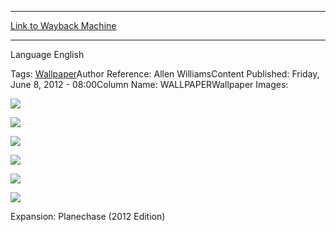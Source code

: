 
---
[Link to Wayback Machine](https://web.archive.org/web/20150124064141/http://magic.wizards.com/en/articles/wallpapers/illusory-angel)

[_metadata_:generator]:- "Drupal 7 (http://drupal.org)"
[_metadata_:node]:- "288276"
[_metadata_:source]:- "article"
[_metadata_:title]:- "Illusory Angel"
[_metadata_:wayback_capture_timestamp]:- "2015-01-24 06:41:41"
[_metadata_:wayback_raw_url]:- "https://web.archive.org/web/20150124064141id_/http://magic.wizards.com/en/articles/wallpapers/illusory-angel"
[_metadata_:wayback_url]:- "http://magic.wizards.com/en/articles/wallpapers/illusory-angel"
---



Language 
 English

Tags: [Wallpaper](/en/tags/wallpaper)Author Reference: Allen WilliamsContent Published: Friday, June 8, 2012 - 08:00Column Name: WALLPAPERWallpaper Images: 

[![](http://magic.wizards.com/sites/mtg/files/styles/large/public/images/wallpaper/IllusoryAngel_Planechase2012_2560x1600_Wallpaper.jpg?itok=oUxV987q)](http://magic.wizards.com/sites/mtg/files/images/wallpaper/IllusoryAngel_Planechase2012_2560x1600_Wallpaper.jpg) 



[![](http://magic.wizards.com/sites/mtg/files/styles/large/public/images/wallpaper/IllusoryAngel_Planechase2012_1920x1080_Wallpaper.jpg?itok=VVAMxpkv)](http://magic.wizards.com/sites/mtg/files/images/wallpaper/IllusoryAngel_Planechase2012_1920x1080_Wallpaper.jpg) 



[![](http://magic.wizards.com/sites/mtg/files/styles/large/public/images/wallpaper/IllusoryAngel_Planechase2012_1280x960_Wallpaper.jpg?itok=P4HIq-nc)](http://magic.wizards.com/sites/mtg/files/images/wallpaper/IllusoryAngel_Planechase2012_1280x960_Wallpaper.jpg) 



[![](http://magic.wizards.com/sites/mtg/files/styles/large/public/images/wallpaper/IllusoryAngel_Planechase2012_iPhone_Wallpaper.jpg?itok=UQDGLLtu)](http://magic.wizards.com/sites/mtg/files/images/wallpaper/IllusoryAngel_Planechase2012_iPhone_Wallpaper.jpg) 



[![](http://magic.wizards.com/sites/mtg/files/styles/large/public/images/wallpaper/IllusoryAngel_Planechase2012_iPad_Wallpaper.jpg?itok=HbnKQw7g)](http://magic.wizards.com/sites/mtg/files/images/wallpaper/IllusoryAngel_Planechase2012_iPad_Wallpaper.jpg) 



[![](http://magic.wizards.com/sites/mtg/files/styles/large/public/images/wallpaper/IllusoryAngel_Planechase2012_Facebook_Wallpaper.jpg?itok=Vbz11dHO)](http://magic.wizards.com/sites/mtg/files/images/wallpaper/IllusoryAngel_Planechase2012_Facebook_Wallpaper.jpg) 

Expansion: Planechase (2012 Edition)  

 
